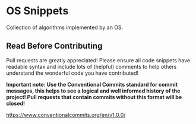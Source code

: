 # OS Snippets

Collection of algorithms implemented by an OS.

## Read Before Contributing
Pull requests are greatly appreciated! Please ensure all code snippets have readable syntax and include lots of (helpful) comments to help others understand the wonderful code you have contributed!

**Important note: Use the Conventional Commits standard for commit messages, this helps to see a logical and well informed history of the project! Pull requests that contain commits without this format will be closed!**

https://www.conventionalcommits.org/en/v1.0.0/